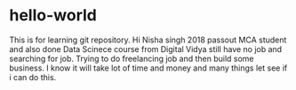 # hello-world
This is for learning git repository.
Hi Nisha singh 2018 passout MCA student and also done Data Scinece course from Digital Vidya still have no job and searching for job.
Trying to do freelancing job and then build some business. I know it will take lot of time and money and many things let see if i can do this. 

